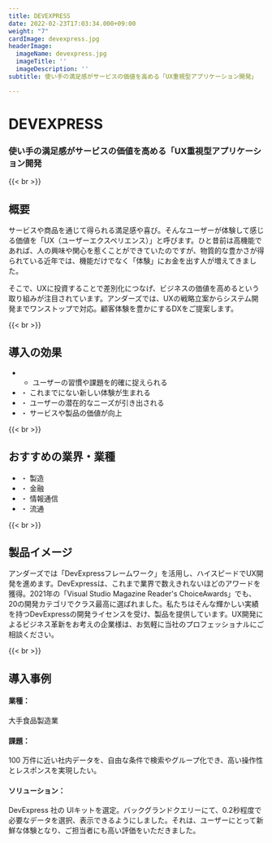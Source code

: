 ```yaml
---
title: DEVEXPRESS
date: 2022-02-23T17:03:34.000+09:00
weight: "7"
cardImage: devexpress.jpg
headerImage:
  imageName: devexpress.jpg
  imageTitle: ''
  imageDescription: ''
subtitle: 使い手の満足感がサービスの価値を高める「UX重視型アプリケーション開発」

---
```

# DEVEXPRESS

### 使い手の満足感がサービスの価値を高める「UX重視型アプリケーション開発

{{< br >}}

## 概要

サービスや商品を通じて得られる満足感や喜び。そんなユーザーが体験して感じる価値を「UX（ユーザーエクスペリエンス）」と呼びます。ひと昔前は高機能であれば、人の興味や関心を惹くことができていたのですが、物質的な豊かさが得られている近年では、機能だけでなく「体験」にお金を出す人が増えてきました。

そこで、UXに投資することで差別化につなげ、ビジネスの価値を高めるという取り組みが注目されています。アンダーズでは、UXの戦略立案からシステム開発までワンストップで対応。顧客体験を豊かにするDXをご提案します。

{{< br >}}

## 導入の効果

* * ユーザーの習慣や課題を的確に捉えられる
* ・ これまでにない新しい体験が生まれる
* ・ ユーザーの潜在的なニーズが引き出される
* ・ サービスや製品の価値が向上

{{< br >}}

## おすすめの業界・業種

* ・ 製造
* ・ 金融
* ・ 情報通信
* ・ 流通

{{< br >}}

## 製品イメージ

アンダーズでは「DevExpressフレームワーク」を活用し、ハイスピードでUX開発を進めます。DevExpressは、これまで業界で数えきれないほどのアワードを獲得。2021年の「Visual Studio Magazine Reader's ChoiceAwards」でも、20の開発カテゴリでクラス最高に選ばれました。私たちはそんな輝かしい実績を持つDevExpressの開発ライセンスを受け、製品を提供しています。UX開発によるビジネス革新をお考えの企業様は、お気軽に当社のプロフェッショナルにご相談ください。

{{< br >}}

## 導入事例

#### **業種**：

大手食品製造業

#### **課題**：

100 万件に近い社内データを、自由な条件で検索やグループ化でき、高い操作性とレスポンスを実現したい。

#### **ソリューション**：

DevExpress 社の UIキットを選定。バックグランドクエリーにて、0.2秒程度で必要なデータを選択、表示できるようにしました。それは、ユーザーにとって新鮮な体験となり、ご担当者にも高い評価をいただきました。